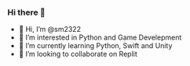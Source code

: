 ### Hi there 👋

- 👋 Hi, I’m @sm2322
- 👀 I’m interested in Python and Game Develepment
- 🌱 I’m currently learning Python, Swift and Unity
- 💞️ I’m looking to collaborate on Replit



<!--
**sm2322/sm2322** is a ✨ _special_ ✨ repository because its `README.md` (this file) appears on your GitHub profile.

